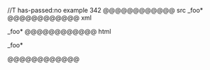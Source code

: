 //T has-passed:no
example 342
@@@@@@@@@@@@ src
_foo*
@@@@@@@@@@@@ xml
<?xml version="1.0" encoding="UTF-8"?>
<!DOCTYPE document SYSTEM "CommonMark.dtd">
<document xmlns="http://commonmark.org/xml/1.0">
  <paragraph>
    <text>_foo*</text>
  </paragraph>
</document>
@@@@@@@@@@@@ html
<p>_foo*</p>
@@@@@@@@@@@@
